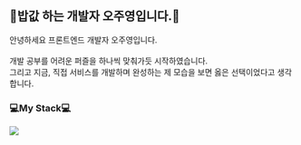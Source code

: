 ## 🍚밥값 하는 개발자 오주영입니다.🍚
안녕하세요 프론트엔드 개발자 오주영입니다.<br/><br/> 
개발 공부를 어려운 퍼즐을 하나씩 맞춰가듯 시작하였습니다.<br/> 
그리고 지금, 직접 서비스를 개발하며 완성하는 제 모습을 보면 옳은 선택이었다고 생각합니다.


### 💻My Stack💻
<img src="https://img.shields.io/badge/React-61DAFB?style=flat-square&logo=React"/>
